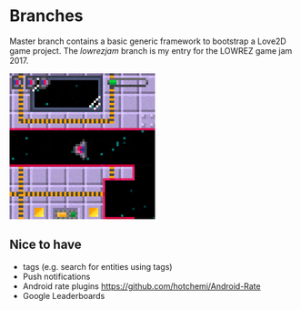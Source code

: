 # Branches

Master branch contains a basic generic framework to bootstrap a Love2D game project.
The *lowrezjam* branch is my entry for the LOWREZ game jam 2017.

![alt text](design/screenshot.gif)


## Nice to have

* tags (e.g. search for entities using tags)
* Push notifications
* Android rate plugins https://github.com/hotchemi/Android-Rate
* Google Leaderboards

